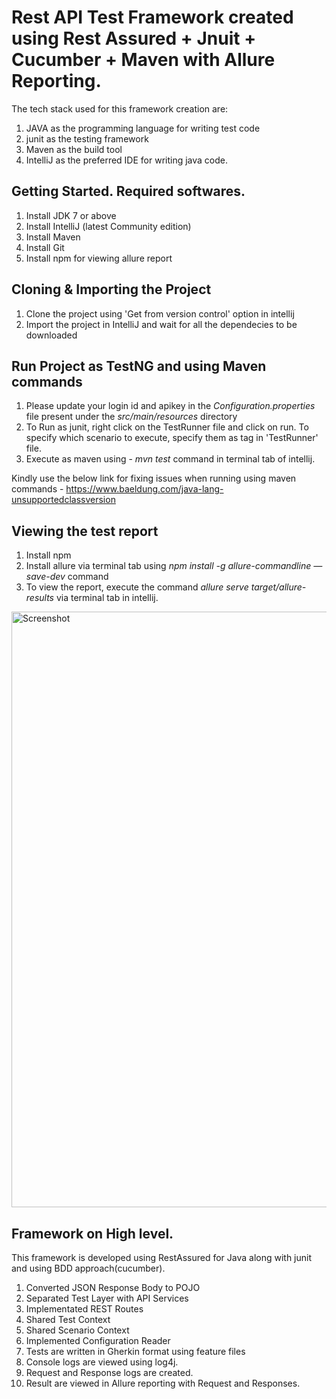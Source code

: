 # Rest API Test Framework created using Rest Assured + Jnuit + Cucumber + Maven with Allure Reporting.

The tech stack used for this framework creation are:

1. JAVA as the programming language for writing test code
2. junit as the testing framework
3. Maven as the build tool
4. IntelliJ as the preferred IDE for writing java code.

## Getting Started. Required softwares.

1. Install JDK 7 or above
2. Install IntelliJ (latest Community edition)
3. Install Maven
4. Install Git
5. Install npm for viewing allure report

## Cloning & Importing the Project
1. Clone the project using 'Get from version control' option in intellij
2. Import the project in IntelliJ and wait for all the dependecies to be downloaded

## Run Project as TestNG and using Maven commands
1. Please update your login id and apikey in the *Configuration.properties* file present under the *src/main/resources* directory
2. To Run as junit, right click on the TestRunner file and click on run. To specify which scenario to execute,
   specify them as tag in 'TestRunner' file.
3. Execute as maven using - *mvn test* command in terminal tab of intellij.

Kindly use the below link for fixing issues when running using maven commands - https://www.baeldung.com/java-lang-unsupportedclassversion

## Viewing the test report
1. Install npm
2. Install allure via terminal tab using *npm install -g allure-commandline —save-dev* command
3. To view the report, execute the command *allure serve target/allure-results* via terminal tab in intellij.

<img width="953" alt="Screenshot" src="https://user-images.githubusercontent.com/59449080/102023979-5aec8600-3d8f-11eb-84de-de5492c9a910.png">


## Framework on High level.
This framework is developed using RestAssured for Java along with junit and using BDD approach(cucumber).

1. Converted JSON Response Body to POJO
2. Separated Test Layer with API Services
3. Implementated REST Routes
4. Shared Test Context
5. Shared Scenario Context
6. Implemented Configuration Reader
7. Tests are written in Gherkin format using feature files
8. Console logs are viewed using log4j.
9. Request and Response logs are created.
10. Result are viewed in Allure reporting with Request and Responses.











